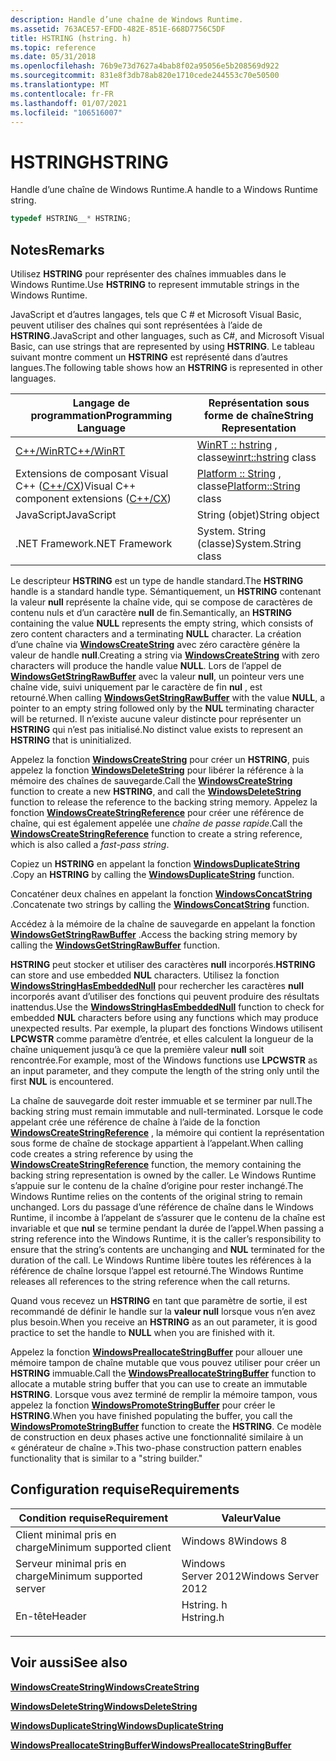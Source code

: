 ```yaml
---
description: Handle d’une chaîne de Windows Runtime.
ms.assetid: 763ACE57-EFDD-482E-851E-668D7756C5DF
title: HSTRING (hstring. h)
ms.topic: reference
ms.date: 05/31/2018
ms.openlocfilehash: 76b9e73d7627a4bab8f02a95056e5b208569d922
ms.sourcegitcommit: 831e8f3db78ab820e1710cede244553c70e50500
ms.translationtype: MT
ms.contentlocale: fr-FR
ms.lasthandoff: 01/07/2021
ms.locfileid: "106516007"
---
```

# <a name="hstring"></a><span data-ttu-id="687fb-103">HSTRING</span><span class="sxs-lookup"><span data-stu-id="687fb-103">HSTRING</span></span>

<span data-ttu-id="687fb-104">Handle d’une chaîne de Windows Runtime.</span><span class="sxs-lookup"><span data-stu-id="687fb-104">A handle to a Windows Runtime string.</span></span>


```C++
typedef HSTRING__* HSTRING;
```



## <a name="remarks"></a><span data-ttu-id="687fb-105">Notes</span><span class="sxs-lookup"><span data-stu-id="687fb-105">Remarks</span></span>

<span data-ttu-id="687fb-106">Utilisez **HSTRING** pour représenter des chaînes immuables dans le Windows Runtime.</span><span class="sxs-lookup"><span data-stu-id="687fb-106">Use **HSTRING** to represent immutable strings in the Windows Runtime.</span></span>

<span data-ttu-id="687fb-107">JavaScript et d’autres langages, tels que C \# et Microsoft Visual Basic, peuvent utiliser des chaînes qui sont représentées à l’aide de **HSTRING**.</span><span class="sxs-lookup"><span data-stu-id="687fb-107">JavaScript and other languages, such as C\#, and Microsoft Visual Basic, can use strings that are represented by using **HSTRING**.</span></span> <span data-ttu-id="687fb-108">Le tableau suivant montre comment un **HSTRING** est représenté dans d’autres langues.</span><span class="sxs-lookup"><span data-stu-id="687fb-108">The following table shows how an **HSTRING** is represented in other languages.</span></span>



| <span data-ttu-id="687fb-109">Langage de programmation</span><span class="sxs-lookup"><span data-stu-id="687fb-109">Programming Language</span></span>                                                                    | <span data-ttu-id="687fb-110">Représentation sous forme de chaîne</span><span class="sxs-lookup"><span data-stu-id="687fb-110">String Representation</span></span>                                      |
|-----------------------------------------------------------------------------------------|------------------------------------------------------------|
| [<span data-ttu-id="687fb-111">C++/WinRT</span><span class="sxs-lookup"><span data-stu-id="687fb-111">C++/WinRT</span></span>](/windows/uwp/cpp-and-winrt-apis/intro-to-using-cpp-with-winrt)              | <span data-ttu-id="687fb-112">[WinRT :: hstring](/uwp/cpp-ref-for-winrt/hstring) , classe</span><span class="sxs-lookup"><span data-stu-id="687fb-112">[winrt::hstring](/uwp/cpp-ref-for-winrt/hstring) class</span></span>     |
| <span data-ttu-id="687fb-113">Extensions de composant Visual C++ ([C++/CX](/cpp/cppcx/visual-c-language-reference-c-cx))</span><span class="sxs-lookup"><span data-stu-id="687fb-113">Visual C++ component extensions ([C++/CX](/cpp/cppcx/visual-c-language-reference-c-cx))</span></span> | <span data-ttu-id="687fb-114">[Platform :: String](/cpp/cppcx/platform-string-class) , classe</span><span class="sxs-lookup"><span data-stu-id="687fb-114">[Platform::String](/cpp/cppcx/platform-string-class) class</span></span> |
| <span data-ttu-id="687fb-115">JavaScript</span><span class="sxs-lookup"><span data-stu-id="687fb-115">JavaScript</span></span>                                                                              | <span data-ttu-id="687fb-116">String (objet)</span><span class="sxs-lookup"><span data-stu-id="687fb-116">String object</span></span>                                              |
| <span data-ttu-id="687fb-117">.NET Framework</span><span class="sxs-lookup"><span data-stu-id="687fb-117">.NET Framework</span></span>                                                                          | <span data-ttu-id="687fb-118">System. String (classe)</span><span class="sxs-lookup"><span data-stu-id="687fb-118">System.String class</span></span>                                        |



 

<span data-ttu-id="687fb-119">Le descripteur **HSTRING** est un type de handle standard.</span><span class="sxs-lookup"><span data-stu-id="687fb-119">The **HSTRING** handle is a standard handle type.</span></span> <span data-ttu-id="687fb-120">Sémantiquement, un **HSTRING** contenant la valeur **null** représente la chaîne vide, qui se compose de caractères de contenu nuls et d’un caractère **null** de fin.</span><span class="sxs-lookup"><span data-stu-id="687fb-120">Semantically, an **HSTRING** containing the value **NULL** represents the empty string, which consists of zero content characters and a terminating **NULL** character.</span></span> <span data-ttu-id="687fb-121">La création d’une chaîne via [**WindowsCreateString**](/windows/win32/api/winstring/nf-winstring-windowscreatestring) avec zéro caractère génère la valeur de handle **null**.</span><span class="sxs-lookup"><span data-stu-id="687fb-121">Creating a string via [**WindowsCreateString**](/windows/win32/api/winstring/nf-winstring-windowscreatestring) with zero characters will produce the handle value **NULL**.</span></span> <span data-ttu-id="687fb-122">Lors de l’appel de [**WindowsGetStringRawBuffer**](/windows/win32/api/winstring/nf-winstring-windowsgetstringrawbuffer) avec la valeur **null**, un pointeur vers une chaîne vide, suivi uniquement par le caractère de fin **nul** , est retourné.</span><span class="sxs-lookup"><span data-stu-id="687fb-122">When calling [**WindowsGetStringRawBuffer**](/windows/win32/api/winstring/nf-winstring-windowsgetstringrawbuffer) with the value **NULL**, a pointer to an empty string followed only by the **NUL** terminating character will be returned.</span></span> <span data-ttu-id="687fb-123">Il n’existe aucune valeur distincte pour représenter un **HSTRING** qui n’est pas initialisé.</span><span class="sxs-lookup"><span data-stu-id="687fb-123">No distinct value exists to represent an **HSTRING** that is uninitialized.</span></span>

<span data-ttu-id="687fb-124">Appelez la fonction [**WindowsCreateString**](/windows/win32/api/winstring/nf-winstring-windowscreatestring) pour créer un **HSTRING**, puis appelez la fonction [**WindowsDeleteString**](/windows/win32/api/winstring/nf-winstring-windowsdeletestring) pour libérer la référence à la mémoire des chaînes de sauvegarde.</span><span class="sxs-lookup"><span data-stu-id="687fb-124">Call the [**WindowsCreateString**](/windows/win32/api/winstring/nf-winstring-windowscreatestring) function to create a new **HSTRING**, and call the [**WindowsDeleteString**](/windows/win32/api/winstring/nf-winstring-windowsdeletestring) function to release the reference to the backing string memory.</span></span> <span data-ttu-id="687fb-125">Appelez la fonction [**WindowsCreateStringReference**](/windows/win32/api/winstring/nf-winstring-windowscreatestringreference) pour créer une référence de chaîne, qui est également appelée une *chaîne de passe rapide*.</span><span class="sxs-lookup"><span data-stu-id="687fb-125">Call the [**WindowsCreateStringReference**](/windows/win32/api/winstring/nf-winstring-windowscreatestringreference) function to create a string reference, which is also called a *fast-pass string*.</span></span>

<span data-ttu-id="687fb-126">Copiez un **HSTRING** en appelant la fonction [**WindowsDuplicateString**](/windows/win32/api/winstring/nf-winstring-windowsduplicatestring) .</span><span class="sxs-lookup"><span data-stu-id="687fb-126">Copy an **HSTRING** by calling the [**WindowsDuplicateString**](/windows/win32/api/winstring/nf-winstring-windowsduplicatestring) function.</span></span>

<span data-ttu-id="687fb-127">Concaténer deux chaînes en appelant la fonction [**WindowsConcatString**](/windows/win32/api/winstring/nf-winstring-windowsconcatstring) .</span><span class="sxs-lookup"><span data-stu-id="687fb-127">Concatenate two strings by calling the [**WindowsConcatString**](/windows/win32/api/winstring/nf-winstring-windowsconcatstring) function.</span></span>

<span data-ttu-id="687fb-128">Accédez à la mémoire de la chaîne de sauvegarde en appelant la fonction [**WindowsGetStringRawBuffer**](/windows/win32/api/winstring/nf-winstring-windowsgetstringrawbuffer) .</span><span class="sxs-lookup"><span data-stu-id="687fb-128">Access the backing string memory by calling the [**WindowsGetStringRawBuffer**](/windows/win32/api/winstring/nf-winstring-windowsgetstringrawbuffer) function.</span></span>

<span data-ttu-id="687fb-129">**HSTRING** peut stocker et utiliser des caractères **null** incorporés.</span><span class="sxs-lookup"><span data-stu-id="687fb-129">**HSTRING** can store and use embedded **NUL** characters.</span></span> <span data-ttu-id="687fb-130">Utilisez la fonction [**WindowsStringHasEmbeddedNull**](/windows/win32/api/winstring/nf-winstring-windowsstringhasembeddednull) pour rechercher les caractères **null** incorporés avant d’utiliser des fonctions qui peuvent produire des résultats inattendus.</span><span class="sxs-lookup"><span data-stu-id="687fb-130">Use the [**WindowsStringHasEmbeddedNull**](/windows/win32/api/winstring/nf-winstring-windowsstringhasembeddednull) function to check for embedded **NUL** characters before using any functions which may produce unexpected results.</span></span> <span data-ttu-id="687fb-131">Par exemple, la plupart des fonctions Windows utilisent **LPCWSTR** comme paramètre d’entrée, et elles calculent la longueur de la chaîne uniquement jusqu’à ce que la première valeur **null** soit rencontrée.</span><span class="sxs-lookup"><span data-stu-id="687fb-131">For example, most of the Windows functions use **LPCWSTR** as an input parameter, and they compute the length of the string only until the first **NUL** is encountered.</span></span>

<span data-ttu-id="687fb-132">La chaîne de sauvegarde doit rester immuable et se terminer par null.</span><span class="sxs-lookup"><span data-stu-id="687fb-132">The backing string must remain immutable and null-terminated.</span></span> <span data-ttu-id="687fb-133">Lorsque le code appelant crée une référence de chaîne à l’aide de la fonction [**WindowsCreateStringReference**](/windows/win32/api/winstring/nf-winstring-windowscreatestringreference) , la mémoire qui contient la représentation sous forme de chaîne de stockage appartient à l’appelant.</span><span class="sxs-lookup"><span data-stu-id="687fb-133">When calling code creates a string reference by using the [**WindowsCreateStringReference**](/windows/win32/api/winstring/nf-winstring-windowscreatestringreference) function, the memory containing the backing string representation is owned by the caller.</span></span> <span data-ttu-id="687fb-134">Le Windows Runtime s’appuie sur le contenu de la chaîne d’origine pour rester inchangé.</span><span class="sxs-lookup"><span data-stu-id="687fb-134">The Windows Runtime relies on the contents of the original string to remain unchanged.</span></span> <span data-ttu-id="687fb-135">Lors du passage d’une référence de chaîne dans le Windows Runtime, il incombe à l’appelant de s’assurer que le contenu de la chaîne est invariable et que **nul** se termine pendant la durée de l’appel.</span><span class="sxs-lookup"><span data-stu-id="687fb-135">When passing a string reference into the Windows Runtime, it is the caller’s responsibility to ensure that the string’s contents are unchanging and **NUL** terminated for the duration of the call.</span></span> <span data-ttu-id="687fb-136">Le Windows Runtime libère toutes les références à la référence de chaîne lorsque l’appel est retourné.</span><span class="sxs-lookup"><span data-stu-id="687fb-136">The Windows Runtime releases all references to the string reference when the call returns.</span></span>

<span data-ttu-id="687fb-137">Quand vous recevez un **HSTRING** en tant que paramètre de sortie, il est recommandé de définir le handle sur la **valeur null** lorsque vous n’en avez plus besoin.</span><span class="sxs-lookup"><span data-stu-id="687fb-137">When you receive an **HSTRING** as an out parameter, it is good practice to set the handle to **NULL** when you are finished with it.</span></span>

<span data-ttu-id="687fb-138">Appelez la fonction [**WindowsPreallocateStringBuffer**](/windows/win32/api/winstring/nf-winstring-windowspreallocatestringbuffer) pour allouer une mémoire tampon de chaîne mutable que vous pouvez utiliser pour créer un **HSTRING** immuable.</span><span class="sxs-lookup"><span data-stu-id="687fb-138">Call the [**WindowsPreallocateStringBuffer**](/windows/win32/api/winstring/nf-winstring-windowspreallocatestringbuffer) function to allocate a mutable string buffer that you can use to create an immutable **HSTRING**.</span></span> <span data-ttu-id="687fb-139">Lorsque vous avez terminé de remplir la mémoire tampon, vous appelez la fonction [**WindowsPromoteStringBuffer**](/windows/win32/api/winstring/nf-winstring-windowspromotestringbuffer) pour créer le **HSTRING**.</span><span class="sxs-lookup"><span data-stu-id="687fb-139">When you have finished populating the buffer, you call the [**WindowsPromoteStringBuffer**](/windows/win32/api/winstring/nf-winstring-windowspromotestringbuffer) function to create the **HSTRING**.</span></span> <span data-ttu-id="687fb-140">Ce modèle de construction en deux phases active une fonctionnalité similaire à un « générateur de chaîne ».</span><span class="sxs-lookup"><span data-stu-id="687fb-140">This two-phase construction pattern enables functionality that is similar to a "string builder."</span></span>

## <a name="requirements"></a><span data-ttu-id="687fb-141">Configuration requise</span><span class="sxs-lookup"><span data-stu-id="687fb-141">Requirements</span></span>



| <span data-ttu-id="687fb-142">Condition requise</span><span class="sxs-lookup"><span data-stu-id="687fb-142">Requirement</span></span> | <span data-ttu-id="687fb-143">Valeur</span><span class="sxs-lookup"><span data-stu-id="687fb-143">Value</span></span> |
|-------------------------------------|--------------------------------------------------------------------------------------|
| <span data-ttu-id="687fb-144">Client minimal pris en charge</span><span class="sxs-lookup"><span data-stu-id="687fb-144">Minimum supported client</span></span><br/> | <span data-ttu-id="687fb-145">Windows 8</span><span class="sxs-lookup"><span data-stu-id="687fb-145">Windows 8</span></span><br/>                                                                 |
| <span data-ttu-id="687fb-146">Serveur minimal pris en charge</span><span class="sxs-lookup"><span data-stu-id="687fb-146">Minimum supported server</span></span><br/> | <span data-ttu-id="687fb-147">Windows Server 2012</span><span class="sxs-lookup"><span data-stu-id="687fb-147">Windows Server 2012</span></span><br/>                                                       |
| <span data-ttu-id="687fb-148">En-tête</span><span class="sxs-lookup"><span data-stu-id="687fb-148">Header</span></span><br/>                   | <dl> <span data-ttu-id="687fb-149"><dt>Hstring. h</dt></span><span class="sxs-lookup"><span data-stu-id="687fb-149"><dt>Hstring.h</dt></span></span> </dl> |



## <a name="see-also"></a><span data-ttu-id="687fb-150">Voir aussi</span><span class="sxs-lookup"><span data-stu-id="687fb-150">See also</span></span>

<dl> <span data-ttu-id="687fb-151"><dt>


</dt> <dt></span><span class="sxs-lookup"><span data-stu-id="687fb-151"><dt>


</dt> <dt></span></span>

[<span data-ttu-id="687fb-152">**WindowsCreateString**</span><span class="sxs-lookup"><span data-stu-id="687fb-152">**WindowsCreateString**</span></span>](/windows/win32/api/winstring/nf-winstring-windowscreatestring)
</dt> <dt>

[<span data-ttu-id="687fb-153">**WindowsDeleteString**</span><span class="sxs-lookup"><span data-stu-id="687fb-153">**WindowsDeleteString**</span></span>](/windows/win32/api/winstring/nf-winstring-windowsdeletestring)
</dt> <dt>

[<span data-ttu-id="687fb-154">**WindowsDuplicateString**</span><span class="sxs-lookup"><span data-stu-id="687fb-154">**WindowsDuplicateString**</span></span>](/windows/win32/api/winstring/nf-winstring-windowsduplicatestring)
</dt> <dt>

[<span data-ttu-id="687fb-155">**WindowsPreallocateStringBuffer**</span><span class="sxs-lookup"><span data-stu-id="687fb-155">**WindowsPreallocateStringBuffer**</span></span>](/windows/win32/api/winstring/nf-winstring-windowspreallocatestringbuffer)
</dt> </dl>

 

 
